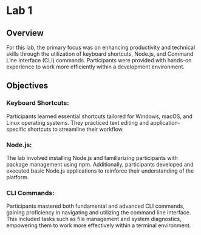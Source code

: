 # Lab 1

## Overview
For this lab, the primary focus was on enhancing productivity and technical skills through the utilization of keyboard shortcuts, Node.js, and Command Line Interface (CLI) commands. Participants were provided with hands-on experience to work more efficiently within a development environment.

## Objectives

### Keyboard Shortcuts:
Participants learned essential shortcuts tailored for Windows, macOS, and Linux operating systems. They practiced text editing and application-specific shortcuts to streamline their workflow.

### Node.js:
The lab involved installing Node.js and familiarizing participants with package management using npm. Additionally, participants developed and executed basic Node.js applications to reinforce their understanding of the platform.

### CLI Commands:
Participants mastered both fundamental and advanced CLI commands, gaining proficiency in navigating and utilizing the command line interface. This included tasks such as file management and system diagnostics, empowering them to work more effectively within a terminal environment.
